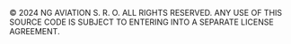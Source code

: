 © 2024 NG AVIATION S. R. O. ALL RIGHTS RESERVED. ANY USE OF THIS SOURCE CODE IS SUBJECT TO ENTERING INTO A SEPARATE LICENSE AGREEMENT.